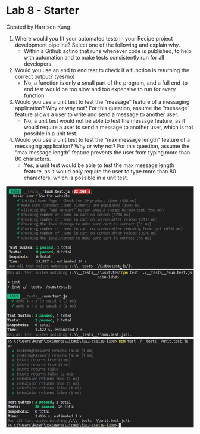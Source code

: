 # Lab 8 - Starter
Created by Harrison Kung

1. Where would you fit your automated tests in your Recipe project development pipeline? Select one of the following and explain why.
    - Within a Github actino that runs whenever code is published, to help with
    automation and to make tests consistently run for all developers.
2. Would you use an end to end test to check if a function is returning the correct output? (yes/no)
    - No, a function is only a small part of the program, and a full end-to-end test
    would be too slow and too expensive to run for every function.
3. Would you use a unit test to test the “message” feature of a messaging application? Why or why not? For this question, assume the “message” feature allows a user to write and send a message to another user.
    - No, a unit test would not be able to test the message feature, as it would
    require a user to send a message to another user, which is not possible in a
    unit test.
4. Would you use a unit test to test the “max message length” feature of a messaging application? Why or why not? For this question, assume the “max message length” feature prevents the user from typing more than 80 characters.
    - Yes, a unit test would be able to test the max message length feature, as it
    would only require the user to type more than 80 characters, which is possible
    in a unit test.

![Lab 8 Test](lab8test.png)
![Sum Test](sumtest.png)
![Unit Test](unittest.png)